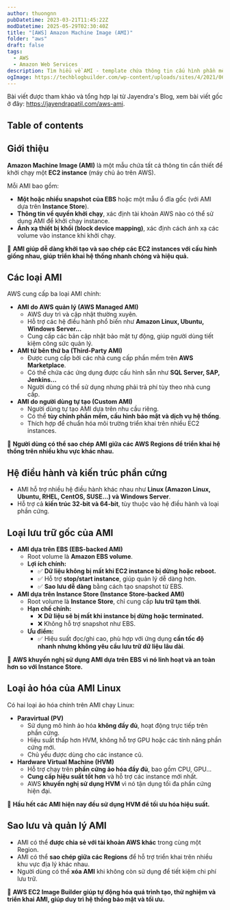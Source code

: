 ```yaml
---
author: thuongnn
pubDatetime: 2023-03-21T11:45:22Z
modDatetime: 2025-05-29T02:30:40Z
title: "[AWS] Amazon Machine Image (AMI)"
folder: "aws"
draft: false
tags:
  - AWS
  - Amazon Web Services
description: Tìm hiểu về AMI - template chứa thông tin cấu hình phần mềm cần thiết để khởi tạo EC2 instance.
ogImage: https://techblogbuilder.com/wp-content/uploads/sites/4/2021/06/techblogbuilder-home.png
---
```


Bài viết được tham khảo và tổng hợp lại từ Jayendra's Blog, xem bài viết gốc ở đây: https://jayendrapatil.com/aws-ami.

## Table of contents

## Giới thiệu

**Amazon Machine Image (AMI)** là một mẫu chứa tất cả thông tin cần thiết để khởi chạy một **EC2 instance** (máy chủ ảo trên AWS).

Mỗi AMI bao gồm:

- **Một hoặc nhiều snapshot của EBS** hoặc một mẫu ổ đĩa gốc (với AMI dựa trên **Instance Store**).
- **Thông tin về quyền khởi chạy**, xác định tài khoản AWS nào có thể sử dụng AMI để khởi chạy instance.
- **Ánh xạ thiết bị khối (block device mapping)**, xác định cách ánh xạ các volume vào instance khi khởi chạy.

📌 **AMI giúp dễ dàng khởi tạo và sao chép các EC2 instances với cấu hình giống nhau, giúp triển khai hệ thống nhanh chóng và hiệu quả.**

## **Các loại AMI**

AWS cung cấp ba loại AMI chính:

- **AMI do AWS quản lý (AWS Managed AMI)**
  - AWS duy trì và cập nhật thường xuyên.
  - Hỗ trợ các hệ điều hành phổ biến như **Amazon Linux, Ubuntu, Windows Server...**
  - Cung cấp các bản cập nhật bảo mật tự động, giúp người dùng tiết kiệm công sức quản lý.
- **AMI từ bên thứ ba (Third-Party AMI)**
  - Được cung cấp bởi các nhà cung cấp phần mềm trên **AWS Marketplace**.
  - Có thể chứa các ứng dụng được cấu hình sẵn như **SQL Server, SAP, Jenkins...**
  - Người dùng có thể sử dụng nhưng phải trả phí tùy theo nhà cung cấp.
- **AMI do người dùng tự tạo (Custom AMI)**
  - Người dùng tự tạo AMI dựa trên nhu cầu riêng.
  - Có thể **tùy chỉnh phần mềm, cấu hình bảo mật và dịch vụ hệ thống**.
  - Thích hợp để chuẩn hóa môi trường triển khai trên nhiều EC2 instances.

📌 **Người dùng có thể sao chép AMI giữa các AWS Regions để triển khai hệ thống trên nhiều khu vực khác nhau.**

## **Hệ điều hành và kiến trúc phần cứng**

- AMI hỗ trợ nhiều hệ điều hành khác nhau như **Linux (Amazon Linux, Ubuntu, RHEL, CentOS, SUSE...) và Windows Server**.
- Hỗ trợ cả **kiến trúc 32-bit và 64-bit**, tùy thuộc vào hệ điều hành và loại phần cứng.

## **Loại lưu trữ gốc của AMI**

- **AMI dựa trên EBS (EBS-backed AMI)**
  - Root volume là **Amazon EBS volume**.
  - **Lợi ích chính:**
    - ✅ **Dữ liệu không bị mất khi EC2 instance bị dừng hoặc reboot.**
    - ✅ Hỗ trợ **stop/start instance**, giúp quản lý dễ dàng hơn.
    - ✅ **Sao lưu dễ dàng** bằng cách tạo snapshot từ EBS.
- **AMI dựa trên Instance Store (Instance Store-backed AMI)**
  - Root volume là **Instance Store**, chỉ cung cấp **lưu trữ tạm thời**.
  - **Hạn chế chính:**
    - ❌ **Dữ liệu sẽ bị mất khi instance bị dừng hoặc terminated.**
    - ❌ Không hỗ trợ snapshot như EBS.
  - **Ưu điểm:**
    - ✅ Hiệu suất đọc/ghi cao, phù hợp với ứng dụng **cần tốc độ nhanh nhưng không yêu cầu lưu trữ dữ liệu lâu dài**.

📌 **AWS khuyến nghị sử dụng AMI dựa trên EBS vì nó linh hoạt và an toàn hơn so với Instance Store.**

## **Loại ảo hóa của AMI Linux**

Có hai loại ảo hóa chính trên AMI chạy Linux:

- **Paravirtual (PV)**
  - Sử dụng mô hình ảo hóa **không đầy đủ**, hoạt động trực tiếp trên phần cứng.
  - Hiệu suất thấp hơn HVM, không hỗ trợ GPU hoặc các tính năng phần cứng mới.
  - Chủ yếu được dùng cho các instance cũ.
- **Hardware Virtual Machine (HVM)**
  - Hỗ trợ chạy trên **phần cứng ảo hóa đầy đủ**, bao gồm CPU, GPU...
  - **Cung cấp hiệu suất tốt hơn** và hỗ trợ các instance mới nhất.
  - AWS **khuyến nghị sử dụng HVM** vì nó tận dụng tối đa phần cứng hiện đại.

📌 **Hầu hết các AMI hiện nay đều sử dụng HVM để tối ưu hóa hiệu suất.**

## **Sao lưu và quản lý AMI**

- AMI có thể **được chia sẻ với tài khoản AWS khác** trong cùng một Region.
- AMI có thể **sao chép giữa các Regions** để hỗ trợ triển khai trên nhiều khu vực địa lý khác nhau.
- Người dùng có thể **xóa AMI** khi không còn sử dụng để tiết kiệm chi phí lưu trữ.

📌 **AWS EC2 Image Builder giúp tự động hóa quá trình tạo, thử nghiệm và triển khai AMI, giúp duy trì hệ thống bảo mật và tối ưu.**
